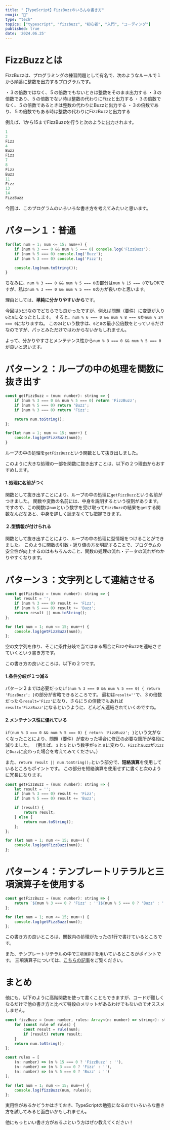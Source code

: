 ```yaml
---
title: "【TypeScript】FizzBuzzのいろんな書き方"
emoji: "🗼"
type: "tech"
topics: ["typescript", "fizzbuzz", "初心者", "入門", "コーディング"]
published: true
date: '2024.06.25'
---
```


# FizzBuzzとは

FizzBuzzは、プログラミングの練習問題として有名で、次のようなルールで１から順番に整数を出力するプログラムです。

・３の倍数ではなく、５の倍数でもないときは整数をそのまま出力する
・３の倍数であり、５の倍数でない時は整数の代わりにFizzと出力する
・３の倍数でなく、５の倍数であるときは整数の代わりにBuzzと出力する
・３の倍数であり、５の倍数でもある時は整数の代わりにFizzBuzzと出力する

例えば、1から15までFizzBuzzを行うと次のように出力されます。

```jsx
1
2
Fizz
4
Buzz
Fizz
7
8
Fizz
Buzz
11
Fizz
13
14
FizzBuzz
```

今回は、このプログラムのいろいろな書き方を考えてみたいと思います。

# パターン１：普通

```jsx
for(let num = 1; num <= 15; num++) {
    if (num % 3 === 0 && num % 5 === 0) console.log('FizzBuzz');
    if (num % 5 === 0) console.log('Buzz');
    if (num % 3 === 0) console.log('Fizz');

    console.log(num.toString());
}
```

ちなみに、`num % 3 === 0 && num % 5 === 0`の部分は`num % 15 === 0`でもOKですが、私は`num % 3 === 0 && num % 5 === 0`の方が良いかと思います。

理由としては、**単純に分かりやすいから**です。

今回は`3`と`5`なのでどちらでも良かったですが、例えば問題（要件）に変更が入り`6`と`8`になったとします。
すると、`num % 6 === 0 && num % 8 === 0`か`num % 24 === 0`になりますね。
この`24`という数字は、`6`と`8`の最小公倍数をとっているだけなのですが、パッとみただけではわからないかもしれません。

よって、分かりやすさとメンテナンス性から`num % 3 === 0 && num % 5 === 0`が良いと思います。

# パターン２：ループの中の処理を関数に抜き出す

```jsx
const getFizzBuzz = (num: number): string => {
    if (num % 3 === 0 && num % 5 === 0) return 'FizzBuzz';
    if (num % 5 === 0) return 'Buzz';
    if (num % 3 === 0) return 'Fizz';

    return num.toString();
};

for(let num = 1; num <= 15; num++) {
    console.log(getFizzBuzz(num));
}
```

ループの中の処理を`getFizzBuzz`という関数として抜き出しました。

このように大きな処理の一部を関数に抜き出すことは、以下の２つ理由からおすすめします。

#### 1.処理に名前がつく

関数として抜き出すことにより、ループの中の処理に`getFizzBuzz`という名前がつきました。
関数や変数の名前には、中身を説明するという役割があります。
ですので、この関数は`num`という数字を受け取って`FizzBuzz`の結果を`get`する関数なんだなあと、中身を詳しく読まなくても把握できます。

#### ２.型情報が付けられる

関数として抜き出すことにより、ループの中の処理に型情報をつけることができました。
このように関数の引数・返り値の方を明記することで、プログラムの安全性が向上するのはもちろんのこと、関数の処理の流れ・データの流れがわかりやすくなります。

# パターン３：文字列として連結させる

```jsx
const getFizzBuzz = (num: number): string => {
    let result = '';
    if (num % 3 === 0) result += 'Fizz';
    if (num % 5 === 0) result += 'Buzz';
    return result || num.toString();
};

for (let num = 1; num <= 15; num++) {
    console.log(getFizzBuzz(num));
};
```

空の文字列を作り、そこに条件分岐で当てはまる場合にFizzやBuzzを連結させていくという書き方です。

この書き方の良いところは、以下の２つです。

#### 1.条件分岐が１つ減る

パターン２までは必要だった`if(num % 3 === 0 && num % 5 === 0) { return 'FizzBuzz'; }`の部分が省略できるところです。
最初は`result=''`で、３の倍数だったら`result='Fizz'`になり、さらに５の倍数でもあれば`result='FizzBuzz'`になるというように、どんどん連結されていくのですね。

#### 2.メンテナンス性に優れている

`if(num % 3 === 0 && num % 5 === 0) { return 'FizzBuzz'; }`という文がなくなったことにより、問題（要件）が変わった場合に修正の必要な箇所が格段に減りました。
（例えば、`３`と`５`という数字が`６`と`８`に変わり、`Fizz`と`Buzz`が`Jizz`と`Duzz`に変わった場合を考えてみてください。）

また、`return result || num.toString();`という部分で、**短絡演算**を使用しているところもポイントです。
この部分を短絡演算を使用せずに書くと次のように冗長になります。

```jsx
const getFizzBuzz = (num: number): string => {
    let result = '';
    if (num % 3 === 0) result += 'Fizz';
    if (num % 5 === 0) result += 'Buzz';

    if (result) {
        return result;
    } else {
        return num.toString();
    };
};

for (let num = 1; num <= 15; num++) {
    console.log(getFizzBuzz(num));
};
```

# パターン４：テンプレートリテラルと三項演算子を使用する

```jsx
const getFizzBuzz = (num: number): string => {
    return `${num % 3 === 0 ? 'Fizz' : ''}${num % 5 === 0 ? 'Buzz' : ''}` || num.toString();
};

for (let num = 1; num <= 15; num++) {
    console.log(getFizzBuzz(num));
};
```

この書き方の良いところは、関数内の処理がたったの1行で書けているところです。

また、テンプレートリテラルの中で`三項演算子`を用いているところがポイントです。
三項演算子については、[こちらの記事](https://zenn.dev/ys37799665/articles/js-conditional-operator)をご覧ください。

# まとめ

他にも、以下のように高階関数を使って書くこともできますが、コードが難しくなるだけで他の書き方と比べて特段のメリットがあるわけでもないのでオススメしません。

```jsx
const fizzBuzz = (num: number, rules: Array<(n: number) => string>): string => {
    for (const rule of rules) {
        const result = rule(num);
        if (result) return result;
    }
    return num.toString();
};

const rules = [
    (n: number) => (n % 15 === 0 ? 'FizzBuzz' : ''),
    (n: number) => (n % 3 === 0 ? 'Fizz' : ''),
    (n: number) => (n % 5 === 0 ? 'Buzz' : '')
];

for (let num = 1; num <= 15; num++) {
    console.log(fizzBuzz(num, rules));
};
```

実用性があるかどうかはさておき、TypeScriptの勉強になるのでいろいろな書き方を試してみると面白いかもしれません。

他にもっといい書き方があるよという方はぜひ教えてください！